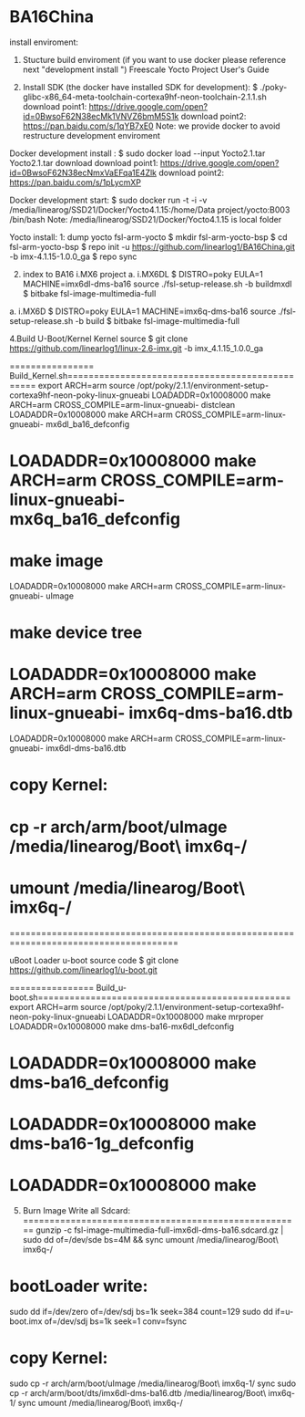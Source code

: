 # BA16China
install enviroment:

1. Stucture build enviroment (if you want to use docker please reference next "development install ")
Freescale Yocto Project User's Guide

2. Install SDK (the docker have installed SDK for development):
$ ./poky-glibc-x86_64-meta-toolchain-cortexa9hf-neon-toolchain-2.1.1.sh 
download point1: https://drive.google.com/open?id=0BwsoF62N38ecMk1VNVZ6bmM5S1k
download point2: https://pan.baidu.com/s/1qYB7xE0
Note: we provide docker to avoid restructure development enviroment

Docker development install :
$ sudo docker load --input Yocto2.1.tar
Yocto2.1.tar download
download point1: https://drive.google.com/open?id=0BwsoF62N38ecNmxVaEFqa1E4Zlk
download point2: https://pan.baidu.com/s/1pLycmXP

Docker development start:
$ sudo docker run -t -i -v /media/linearog/SSD21/Docker/Yocto4.1.15:/home/Data project/yocto:B003 /bin/bash
Note:
   /media/linearog/SSD21/Docker/Yocto4.1.15 is local folder
   
Yocto install:
1: dump yocto fsl-arm-yocto
$ mkdir fsl-arm-yocto-bsp
$ cd fsl-arm-yocto-bsp
$ repo init -u https://github.com/linearlog1/BA16China.git -b imx-4.1.15-1.0.0_ga
$ repo sync

2. index to BA16 i.MX6 project 
 a. i.MX6DL
$ DISTRO=poky EULA=1 MACHINE=imx6dl-dms-ba16 source ./fsl-setup-release.sh -b buildmxdl  
$ bitbake fsl-image-multimedia-full   

  a. i.MX6D
$ DISTRO=poky EULA=1 MACHINE=imx6q-dms-ba16 source ./fsl-setup-release.sh -b  build 
$ bitbake fsl-image-multimedia-full   


4.Build U-Boot/Kernel
Kernel source 
$ git clone https://github.com/linearlog1/linux-2.6-imx.git -b imx_4.1.15_1.0.0_ga
 
 ================ Build_Kernel.sh================================================
export ARCH=arm
source /opt/poky/2.1.1/environment-setup-cortexa9hf-neon-poky-linux-gnueabi
LOADADDR=0x10008000 make ARCH=arm CROSS_COMPILE=arm-linux-gnueabi- distclean
LOADADDR=0x10008000 make ARCH=arm CROSS_COMPILE=arm-linux-gnueabi- mx6dl_ba16_defconfig
# LOADADDR=0x10008000 make ARCH=arm CROSS_COMPILE=arm-linux-gnueabi- mx6q_ba16_defconfig
# make image
LOADADDR=0x10008000 make ARCH=arm CROSS_COMPILE=arm-linux-gnueabi- uImage
# make device tree
# LOADADDR=0x10008000 make ARCH=arm CROSS_COMPILE=arm-linux-gnueabi- imx6q-dms-ba16.dtb
 LOADADDR=0x10008000 make ARCH=arm CROSS_COMPILE=arm-linux-gnueabi- imx6dl-dms-ba16.dtb

# copy Kernel:
# cp -r arch/arm/boot/uImage /media/linearog/Boot\ imx6q-/
# umount /media/linearog/Boot\ imx6q-/ 
====================================================================================== 
 
  
uBoot Loader
u-boot source code
$ git clone https://github.com/linearlog1/u-boot.git
 
 ================ Build_u-boot.sh================================================
  export ARCH=arm
source /opt/poky/2.1.1/environment-setup-cortexa9hf-neon-poky-linux-gnueabi
LOADADDR=0x10008000 make  mrproper
LOADADDR=0x10008000 make dms-ba16-mx6dl_defconfig
# LOADADDR=0x10008000 make dms-ba16_defconfig  
# LOADADDR=0x10008000 make dms-ba16-1g_defconfig
LOADADDR=0x10008000 make 
==================================================================================

5. Burn Image
Write all Sdcard:
=====================================================
gunzip -c fsl-image-multimedia-full-imx6dl-dms-ba16.sdcard.gz | sudo dd of=/dev/sde bs=4M && sync
umount /media/linearog/Boot\ imx6q-/

bootLoader write:
=====================================================
sudo dd if=/dev/zero of=/dev/sdj bs=1k seek=384 count=129
sudo dd if=u-boot.imx of=/dev/sdj bs=1k seek=1 conv=fsync

copy Kernel:
====================================================
sudo cp -r arch/arm/boot/uImage /media/linearog/Boot\ imx6q-1/ 
sync
sudo cp -r arch/arm/boot/dts/imx6dl-dms-ba16.dtb /media/linearog/Boot\ imx6q-1/ 
sync
umount /media/linearog/Boot\ imx6q-/
